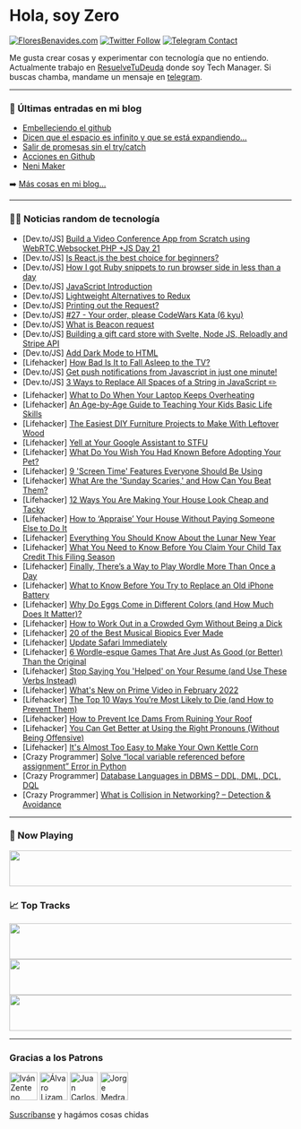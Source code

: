 # Hola, soy Zero

[![FloresBenavides.com](https://img.shields.io/website?down_message=oops&label=MiBlog&style=for-the-badge&up_message=online&url=https%3A%2F%2Ffloresbenavides.com)](https://floresbenavides.com) [![Twitter Follow](https://img.shields.io/twitter/follow/ZeroDragon?color=%231DA1F2&label=Follow&logo=twitter&logoColor=ffffff&style=for-the-badge)](https://twitter.com/zerodragon) [![Telegram Contact](https://img.shields.io/badge/escr%C3%ADbeme-ZeroDragon-%2326A5E4?style=for-the-badge&logo=telegram)](https://t.me/zerodragon)

Me gusta crear cosas y experimentar con tecnología que no entiendo.
Actualmente trabajo en [ResuelveTuDeuda](http://github.com/resuelve) donde soy Tech Manager.
Si buscas chamba, mandame un mensaje en [telegram](https://t.me/zerodragon).

---

### 📕 Últimas entradas en mi blog
<!-- BLOG-POST-LIST:START -->
- [Embelleciendo el github](https://floresbenavides.com/embelleciendo-el-github/)
- [Dicen que el espacio es infinito y que se está expandiendo…](https://floresbenavides.com/dicen-que-el-espacio-es-infinito-y-que-se-esta-expandiendo/)
- [Salir de promesas sin el try/catch](https://floresbenavides.com/salir-de-promesas-sin-el-try-catch/)
- [Acciones en Github](https://floresbenavides.com/acciones-en-github/)
- [Neni Maker](https://floresbenavides.com/neni-maker/)
<!-- BLOG-POST-LIST:END -->

➡️ [Más cosas en mi blog...](https://floresbenavides.com)

---

### 👨‍💻 Noticias random de tecnología
<!-- TECH-POSTS:START -->
- [Dev.to/JS] [Build a Video Conference App from Scratch using WebRTC,Websocket,PHP +JS Day 21](https://dev.to/benpobi/build-a-video-conference-app-from-scratch-using-webrtcwebsocketphp-js-day-21-3jn5)
- [Dev.to/JS] [Is React.js the best choice for beginners?](https://dev.to/ashikarose/is-reactjs-the-best-choice-for-beginners-45em)
- [Dev.to/JS] [How I got Ruby snippets to run browser side in less than a day](https://dev.to/taybenlor/how-i-got-ruby-snippets-to-run-client-side-in-less-than-a-day-4pbk)
- [Dev.to/JS] [JavaScript Introduction](https://dev.to/codetechpoints/javascript-introduction-mf8)
- [Dev.to/JS] [Lightweight Alternatives to Redux](https://dev.to/asayerio_techblog/lightweight-alternatives-to-redux-210h)
- [Dev.to/JS] [Printing out the Request?](https://dev.to/hwangs12/printing-out-the-request-17oh)
- [Dev.to/JS] [#27 - Your order, please
CodeWars Kata &lpar;6 kyu&rpar;](https://dev.to/cesar__dlr/27-your-order-pleasecodewars-kata-8-kyu-260j)
- [Dev.to/JS] [What is Beacon request](https://dev.to/adelhamad/what-is-beacon-request-1237)
- [Dev.to/JS] [Building a gift card store with Svelte, Node JS, Reloadly and Stripe API](https://dev.to/fullstackmafia/building-a-gift-card-store-with-svelte-node-js-reloadly-and-stripe-api-469k)
- [Dev.to/JS] [Add Dark Mode to HTML](https://dev.to/heyylateef/add-dark-mode-to-html-3i3j)
- [Lifehacker] [How Bad Is It to Fall Asleep to the TV?](https://lifehacker.com/how-bad-is-it-to-fall-asleep-to-the-tv-1848424862)
- [Dev.to/JS] [Get push notifications from Javascript in just one minute!](https://dev.to/sh4yy/get-push-notifications-from-javascript-in-just-one-minute-2mke)
- [Dev.to/JS] [3 Ways to Replace All Spaces of a String in JavaScript ✏️](https://dev.to/gaelgthomas/3-ways-to-replace-all-spaces-of-a-string-in-javascript-bon)
- [Lifehacker] [What to Do When Your Laptop Keeps Overheating](https://lifehacker.com/what-to-do-when-your-laptop-keeps-overheating-1848317156)
- [Lifehacker] [An Age-by-Age Guide to Teaching Your Kids Basic Life Skills](https://lifehacker.com/an-age-by-age-guide-to-teaching-your-kids-basic-life-sk-1848433571)
- [Lifehacker] [The Easiest DIY Furniture Projects to Make With Leftover Wood](https://lifehacker.com/the-easiest-diy-furniture-projects-to-make-with-leftove-1848433181)
- [Lifehacker] [Yell at Your Google Assistant to STFU](https://lifehacker.com/yell-at-your-google-assistant-to-fucking-stop-already-1848432377)
- [Lifehacker] [What Do You Wish You Had Known Before Adopting Your Pet?](https://lifehacker.com/what-do-you-wish-you-had-known-before-adopting-your-pet-1848432600)
- [Lifehacker] [9 &#39;Screen Time&#39; Features Everyone Should Be Using](https://lifehacker.com/9-screen-time-features-everyone-should-be-using-1848430914)
- [Lifehacker] [What Are the &#39;Sunday Scaries,&#39; and How Can You Beat Them?](https://lifehacker.com/what-are-the-sunday-scaries-and-how-can-you-beat-them-1848432035)
- [Lifehacker] [12 Ways You Are Making Your House Look Cheap and Tacky](https://lifehacker.com/12-ways-you-are-making-your-house-look-cheap-and-tacky-1848427770)
- [Lifehacker] [How to ‘Appraise’ Your House Without Paying Someone Else to Do It](https://lifehacker.com/how-to-appraise-your-house-without-paying-someone-els-1848427125)
- [Lifehacker] [Everything You Should Know About the Lunar New Year](https://lifehacker.com/everything-you-should-know-about-the-lunar-new-year-1848428709)
- [Lifehacker] [What You Need to Know Before You Claim Your Child Tax Credit This Filing Season](https://lifehacker.com/what-you-need-to-know-before-you-claim-your-child-tax-c-1848428433)
- [Lifehacker] [Finally, There’s a Way to Play Wordle More Than Once a Day](https://lifehacker.com/finally-there-s-a-way-to-play-wordle-more-than-once-a-1848426643)
- [Lifehacker] [What to Know Before You Try to Replace an Old iPhone Battery](https://lifehacker.com/what-to-know-before-you-try-to-replace-an-old-iphone-ba-1848423651)
- [Lifehacker] [Why Do Eggs Come in Different Colors &lpar;and How Much Does It Matter&rpar;?](https://lifehacker.com/why-do-eggs-come-in-different-colors-and-how-much-does-1848427156)
- [Lifehacker] [How to Work Out in a Crowded Gym Without Being a Dick](https://lifehacker.com/how-to-work-out-in-a-crowded-gym-without-being-a-dick-1848425913)
- [Lifehacker] [20 of the Best Musical Biopics Ever Made](https://lifehacker.com/20-of-the-best-musical-biopics-ever-made-1848420823)
- [Lifehacker] [Update Safari Immediately](https://lifehacker.com/update-safari-immediately-1848426551)
- [Lifehacker] [6 Wordle-esque Games That Are Just As Good &lpar;or Better&rpar; Than the Original](https://lifehacker.com/6-wordle-esque-games-that-are-just-as-good-or-better-1848426197)
- [Lifehacker] [Stop Saying You &#39;Helped&#39; on Your Resume &lpar;and Use These Verbs Instead&rpar;](https://lifehacker.com/stop-saying-you-helped-on-your-resume-and-use-these-ve-1848425106)
- [Lifehacker] [What&#39;s New on Prime Video in February 2022](https://lifehacker.com/whats-new-on-prime-video-in-february-2022-1848425501)
- [Lifehacker] [The Top 10 Ways You’re Most Likely to Die &lpar;and How to Prevent Them&rpar;](https://lifehacker.com/the-top-10-ways-you-re-most-likely-to-die-and-how-to-p-1848421615)
- [Lifehacker] [How to Prevent Ice Dams From Ruining Your Roof](https://lifehacker.com/how-to-prevent-ice-dams-from-ruining-your-roof-1848423205)
- [Lifehacker] [You Can Get Better at Using the Right Pronouns &lpar;Without Being Offensive&rpar;](https://lifehacker.com/you-can-get-better-at-using-the-right-pronouns-without-1848421018)
- [Lifehacker] [It&#39;s Almost Too Easy to Make Your Own Kettle Corn](https://lifehacker.com/its-almost-too-easy-to-make-your-own-kettle-corn-1848421247)
- [Crazy Programmer] [Solve “local variable referenced before assignment” Error in Python](https://www.thecrazyprogrammer.com/2022/01/local-variable-referenced-before-assignment.html)
- [Crazy Programmer] [Database Languages in DBMS – DDL, DML, DCL, DQL](https://www.thecrazyprogrammer.com/2022/01/database-languages.html)
- [Crazy Programmer] [What is Collision in Networking? – Detection &amp; Avoidance](https://www.thecrazyprogrammer.com/2022/01/collision-in-networking.html)<!-- TECH-POSTS:END -->

---

### 🎵 Now Playing
<a href="https://spotify-now-playing-dun.vercel.app/now-playing?open"><img src="https://spotify-now-playing-dun.vercel.app/now-playing" width="540" height="64"></a>

### 📈 Top Tracks
<a href="https://spotify-now-playing-dun.vercel.app/top-tracks?i=1&open"><img src="https://spotify-now-playing-dun.vercel.app/top-tracks?i=1" width="540" height="64"></a>
<a href="https://spotify-now-playing-dun.vercel.app/top-tracks?i=2&open"><img src="https://spotify-now-playing-dun.vercel.app/top-tracks?i=2" width="540" height="64"></a>
<a href="https://spotify-now-playing-dun.vercel.app/top-tracks?i=3&open"><img src="https://spotify-now-playing-dun.vercel.app/top-tracks?i=3" width="540" height="64"></a>

---

### Gracias a los Patrons
[<img src="https://avatars.githubusercontent.com/u/243380?v=4" alt="Iván Zenteno" width="50px">](https://github.com/k001) [<img src="https://avatars.githubusercontent.com/u/19955639?v=4" alt="Álvaro Lizama" width="50px">](https://github.com/alvarolizama) [<img src="https://avatars.githubusercontent.com/u/2718753?v=4" alt="Juan Carlos Ruiz" width="50px">](https://github.com/JuanCrg90) [<img src="https://avatars.githubusercontent.com/u/37025?v=4" alt="Jorge Medrano" width="50px">](https://github.com/h1pp1e) 

[Suscríbanse](https://www.patreon.com/zerodragon) y hagámos cosas chidas
